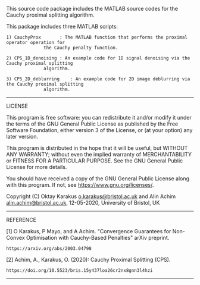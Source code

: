 This source code package includes the MATLAB source codes for the Cauchy proximal splitting algorithm.

This package includes three MATLAB scripts:

	1) CauchyProx		: The MATLAB function that performs the proximal operator operation for 
				  the Cauchy penalty function.
				  
	2) CPS_1D_denoising	: An example code for 1D signal denoising via the Cauchy proximal splitting 
				  algorithm.
				  
	3) CPS_2D_deblurring	: An example code for 2D image deblurring via the Cauchy proximal splitting 
				  algorithm.
				  		
*****************************************************************************************************************
LICENSE

This program is free software: you can redistribute it and/or modify
it under the terms of the GNU General Public License as published by
the Free Software Foundation, either version 3 of the License, or
(at your option) any later version.

This program is distributed in the hope that it will be useful,
but WITHOUT ANY WARRANTY; without even the implied warranty of
MERCHANTABILITY or FITNESS FOR A PARTICULAR PURPOSE.  See the
GNU General Public License for more details.

You should have received a copy of the GNU General Public License
along with this program.  If not, see <https://www.gnu.org/licenses/>.

Copyright (C) Oktay Karakus <o.karakus@bristol.ac.uk> 
		and 
	      Alin Achim <alin.achim@bristol.ac.uk>, 
	      12-05-2020, University of Bristol, UK
	      
*****************************************************************************************************************
REFERENCE

[1] O Karakus, P Mayo, and A Achim. "Convergence Guarantees for 
     Non-Convex Optimisation with Cauchy-Based Penalties"
       arXiv preprint.

	https://arxiv.org/abs/2003.04798

[2] Achim, A., Karakus, O. (2020): Cauchy Proximal Splitting (CPS). 
	
	https://doi.org/10.5523/bris.15y437loa26cr2nx8gnn3l4hzi
	
*****************************************************************************************************************

